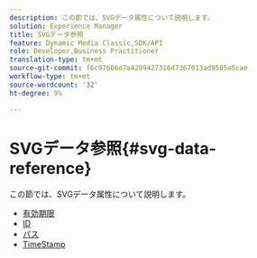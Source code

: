 ```yaml
---
description: この節では、SVGデータ属性について説明します。
solution: Experience Manager
title: SVGデータ参照
feature: Dynamic Media Classic,SDK/API
role: Developer,Business Practitioner
translation-type: tm+mt
source-git-commit: f6c97606d7a4209427316d7367013ad9585a5cae
workflow-type: tm+mt
source-wordcount: '32'
ht-degree: 9%

---
```



# SVGデータ参照{#svg-data-reference}

この節では、SVGデータ属性について説明します。

* [有効期限](r-expiration-svg.md)
* [ID](r-id-svg.md)
* [パス](r-path-svg.md)
* [TimeStamp](r-timestamp-svg.md)
